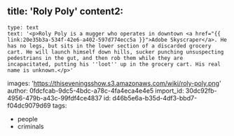 title: 'Roly Poly'
content2:
  -
    type: text
    text: '<p>Roly Poly is a mugger who operates in downtown <a href="{{ link:20e35b3a-534f-42e6-a402-597d774ecc5a }}">Adobe Skyscraper</a>. He has no legs, but sits in the lower section of a discarded grocery cart. He will launch himself down hills, sucker punching unsuspecting pedestrians in the gut, and then rob them while they are incapacitated, putting his ''loot'' up in the grocery cart. His real name is unknown.</p>'
images: 'https://thiseveningsshow.s3.amazonaws.com/wiki/roly-poly.png'
author: 0fdcfcab-9dc5-4bdc-a78c-4fa4eca4e4e5
import_id: 30dc92fb-4956-479b-a43c-99fdf4ce4837
id: d46b5e6a-b35d-4df3-bbd7-f04dc9079d69
tags:
  - people
  - criminals
